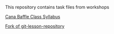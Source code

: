 This repository contains task files from workshops


[Cana Baffle Class Syllabus](https://github.com/green-fox-academy/prg-cana-baffle-syllabus)

[Fork of git-lesson-repository](https://github.com/Martulenka/git-lesson-repository)

